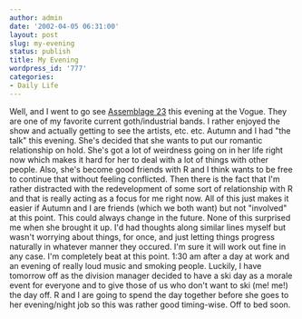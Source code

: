 ```yaml
---
author: admin
date: '2002-04-05 06:31:00'
layout: post
slug: my-evening
status: publish
title: My Evening
wordpress_id: '777'
categories:
- Daily Life
---
```


Well, and I went to go see [Assemblage
23](http://www.synthetic.org/a23/) this evening at the Vogue. They are
one of my favorite current goth/industrial bands. I rather enjoyed the
show and actually getting to see the artists, etc. etc. Autumn and I had
"the talk" this evening. She's decided that she wants to put our
romantic relationship on hold. She's got a lot of weirdness going on in
her life right now which makes it hard for her to deal with a lot of
things with other people. Also, she's become good friends with R and I
think wants to be free to continue that without feeling conflicted. Then
there is the fact that I'm rather distracted with the redevelopment of
some sort of relationship with R and that is really acting as a focus
for me right now. All of this just makes it easier if Autumn and I are
friends (which we both want) but not "involved" at this point. This
could always change in the future. None of this surprised me when she
brought it up. I'd had thoughts along similar lines myself but wasn't
worrying about things, for once, and just letting things progress
naturally in whatever manner they occured. I'm sure it will work out
fine in any case. I'm completely beat at this point. 1:30 am after a day
at work and an evening of really loud music and smoking people. Luckily,
I have tomorrow off as the division manager decided to have a ski day as
a morale event for everyone and to give those of us who don't want to
ski (me! me!) the day off. R and I are going to spend the day together
before she goes to her evening/night job so this was rather good
timing-wise. Off to bed soon.

